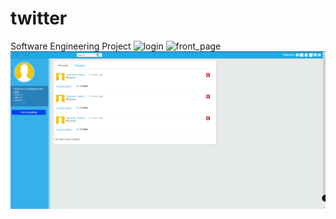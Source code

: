 # twitter
Software Engineering Project
![login](https://user-images.githubusercontent.com/57584110/224671131-ffe4a9ea-0e43-45a0-a54f-37ec998d703c.PNG)
![front_page](https://user-images.githubusercontent.com/57584110/224671145-881c87d6-493f-4e10-aced-a4bfc36f1a95.PNG)
![messages_page](https://github.com/theFellandes/twitter_clone/blob/main/profile%202.PNG)
